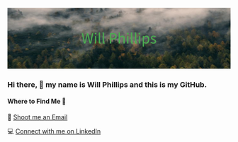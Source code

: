 ![Github Banner](https://github.com/WRWPhillips/WRWPhillips/blob/main/Will_Phillips%20(1).png?raw=true)

### Hi there, 👋 my name is Will Phillips and this is my GitHub.

#### Where to Find Me 📍

📩 [Shoot me an Email](42WPhillips42@gmail.com)

💻️ [Connect with me on LinkedIn](https://www.linkedin.com/in/wrwphillips/)
